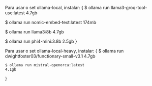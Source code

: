 
Para usar o set ollama-local, instalar:
{
$ ollama run llama3-groq-tool-use:latest
4.7gb

$ ollama run nomic-embed-text:latest
174mb

$ ollama run llama3:8b
4.7gb

$ ollama run phi4-mini:3.8b
2.5gb
}

Para usar o set ollama-local-heavy, instalar:
{
    $ ollama run dwightfoster03/functionary-small-v3.1
    4.7gb

    $ ollama run mistral-openorca:latest
    4.1gb

    

}


